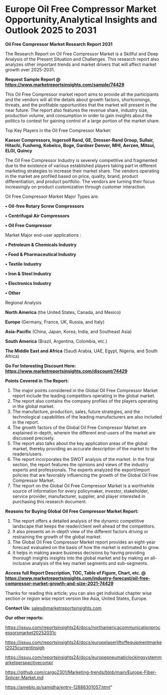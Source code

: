 # Europe Oil Free Compressor Market Opportunity,Analytical Insights and Outlook 2025 to 2031

<strong>Oil Free Compressor Market Research Report 2031</strong>

The Research Report on Oil Free Compressor Market is a Skillful and Deep Analysis of the Present Situation and Challenges. This research report also analyzes other important trends and market drivers that will affect market growth over 2025-2031.

<strong>Request Sample Report @ <a href=https://www.marketreportsinsights.com/sample/74429>https://www.marketreportsinsights.com/sample/74429</a></strong>

This Oil Free Compressor market report aims to provide all the participants and the vendors will all the details about growth factors, shortcomings, threats, and the profitable opportunities that the market will present in the near future. The report also features the revenue share, industry size, production volume, and consumption in order to gain insights about the politics to contest for gaining control of a large portion of the market share.

Top Key Players in the Oil Free Compressor Market:

<strong>Kaeser Compressors, Ingersoll Rand, GE, Dresser-Rand Group, Sullair, Hitachi, Fusheng, Kobelco, Boge, Gardner Denver, MHI, Aerzen, Mitsui, ELGI, Quincy</strong>

The Oil Free Compressor Industry is severely competitive and fragmented due to the existence of various established players taking part in different marketing strategies to increase their market share. The vendors operating in the market are profiled based on price, quality, brand, product differentiation, and product portfolio. The vendors are turning their focus increasingly on product customization through customer interaction.

Oil Free Compressor Market Major Types are:

<strong>• Oil-free Rotary Screw Compressors

• Centrifugal Air Compressors

• Oil Free Compressor</strong>

Market Major end-user applications :

<strong>• Petroleum & Chemicals Industry

• Food & Pharmaceutical Industry

• Textile Industry

• Iron & Steel Industry

• Electronics Industry

• Other</strong>

Regional Analysis

</u><strong><b>North America</b></strong> (the United States, Canada, and Mexico)

<strong><b>Europe </b></strong>(Germany, France, UK, Russia, and Italy)

<strong><b>Asia-Pacific</b></strong> (China, Japan, Korea, India, and Southeast Asia)

<strong><b>South America</b></strong> (Brazil, Argentina, Colombia, etc.)

<strong><b>The Middle East and Africa</b></strong> (Saudi Arabia, UAE, Egypt, Nigeria, and South Africa)

<strong>Go For Interesting Discount Here: <a href=https://www.marketreportsinsights.com/discount/74429>https://www.marketreportsinsights.com/discount/74429</a></strong>

<strong>Points Covered in The Report:</strong>
<ol>
  <li>The major points considered in the Global Oil Free Compressor Market report include the leading competitors operating in the global market.</li>
  <li>The report also contains the company profiles of the players operating in the global market.</li>
  <li>The manufacture, production, sales, future strategies, and the technological capabilities of the leading manufacturers are also included in the report.</li>
  <li>The growth factors of the Global Oil Free Compressor Market are explained in-depth, wherein the different end-users of the market are discussed precisely.</li>
  <li>The report also talks about the key application areas of the global market, thereby providing an accurate description of the market to the readers/users.</li>
  <li>The report incorporates the SWOT analysis of the market. In the final section, the report features the opinions and views of the industry experts and professionals. The experts analyzed the export/import policies that are favorably influencing the growth of the Global Oil Free Compressor Market.</li>
  <li>The report on the Global Oil Free Compressor Market is a worthwhile source of information for every policymaker, investor, stakeholder, service provider, manufacturer, supplier, and player interested in purchasing this research document.</li>
</ol>
<strong>Reasons for Buying Global Oil Free Compressor Market Report:</strong>

<ol>
  <li>The report offers a detailed analysis of the dynamic competitive landscape that keeps the reader/client well ahead of the competitors.</li>
  <li>It also presents an in-depth view of the different factors driving or restraining the growth of the global market.</li>
  <li>The Global Oil Free Compressor Market report provides an eight-year forecast evaluated on the basis of how the market is estimated to grow.</li>
  <li>It helps in making aware business decisions by having providing thorough insights insights into the global market and by making an all-inclusive analysis of the key market segments and sub-segments.</li>
</ol>
<strong>Access full Report Description, TOC, Table of Figure, Chart, etc. @ <a href=https://www.marketreportsinsights.com/industry-forecast/oil-free-compressor-market-growth-and-size-2021-74429>https://www.marketreportsinsights.com/industry-forecast/oil-free-compressor-market-growth-and-size-2021-74429</a></strong>


Thanks for reading this article; you can also get individual chapter wise section or region wise report version like Asia, United States, Europe.

<strong>Contact Us:</strong>
sales@marketreportsinsights.com

<strong>Our other reports:</strong>

<a href=https://issuu.com/reportsinsights24/docs/northamericacommunicationprocessorsmarket20252031c>https://issuu.com/reportsinsights24/docs/northamericacommunicationprocessorsmarket20252031c</a>

<a href=https://issuu.com/reportsinsights24/docs/europelaserliftoffequipmentmarket2025currentinsigh>https://issuu.com/reportsinsights24/docs/europelaserliftoffequipmentmarket2025currentinsigh</a>

<a href=https://issuu.com/reportsinsights24/docs/europepneumaticlockingsystemmarketperspectivecompr>https://issuu.com/reportsinsights24/docs/europepneumaticlockingsystemmarketperspectivecompr</a>

<a href=https://github.com/cargo2301/Marketing-trends/blob/main/Europe-Fiber-Splicer-Market.md>https://github.com/cargo2301/Marketing-trends/blob/main/Europe-Fiber-Splicer-Market.md</a>

<a href=https://ameblo.jp/samidha/entry-12886301057.html>https://ameblo.jp/samidha/entry-12886301057.html</a>"
